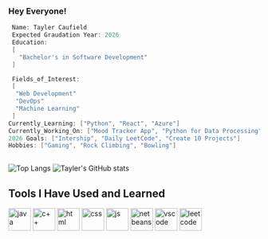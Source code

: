 ### Hey Everyone! 
```C++
 Name: Tayler Caufield
 Expected Graudation Year: 2026
 Education: 
 [
   "Bachelor's in Software Development"
 ]

 Fields_of_Interest:
 [
  "Web Development"
  "DevOps"
  "Machine Learning"
 ]
Currently_Learning: ["Python", "React", "Azure"]
Currently_Working_On: ["Mood Tracker App", "Python for Data Processing", "Information Systems"]
2026 Goals: ["Intership", "Daily LeetCode", "Create 10 Projects"]
Hobbies: ["Gaming", "Rock Climbing", "Bowling"] 
 
```
![Top Langs](https://github-readme-stats.vercel.app/api/top-langs/?username=01110100C&layout=compact)
![Tayler's GitHub stats](https://github-readme-stats.vercel.app/api?username=01110100C&show_icons=true&theme=algolia)
<h2> Tools I Have Used and Learned </h2>
<p align = "left"> 
       <img src="https://cdn.jsdelivr.net/gh/devicons/devicon@latest/icons/java/java-original-wordmark.svg" alt="java" width="45" height="45" />
       <img src="https://cdn.jsdelivr.net/gh/devicons/devicon@latest/icons/cplusplus/cplusplus-original.svg" alt="c++" width="45" height="45"  />
       <img src="https://cdn.jsdelivr.net/gh/devicons/devicon@latest/icons/html5/html5-original-wordmark.svg" alt="html" width="45" height="45" />
       <img src="https://cdn.jsdelivr.net/gh/devicons/devicon@latest/icons/css3/css3-original-wordmark.svg" alt="css" width="45" height="45" />
       <img src="https://cdn.jsdelivr.net/gh/devicons/devicon@latest/icons/javascript/javascript-original.svg" alt="js" width="45" height="45" />
       <img src="https://cdn.jsdelivr.net/gh/devicons/devicon@latest/icons/netbeans/netbeans-original.svg" alt="netbeans" width="45" height="45" />
       <img src="https://cdn.jsdelivr.net/gh/devicons/devicon@latest/icons/vscode/vscode-original.svg" alt="vscode" width="45" height="45" />
       <img src="https://cdn.jsdelivr.net/gh/devicons/devicon@latest/icons/leetcode/leetcode-original.svg" alt="leetcode" width="45" height="45"/>
</p>
          
       
          
       
          
       
          
       
          
       
          
          
       
          

